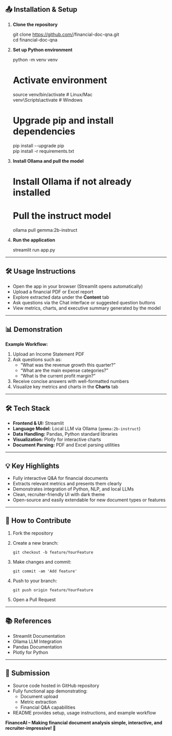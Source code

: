 ## 📤 Installation & Setup

1. **Clone the repository**

    git clone https://github.com/<Zainabnaaz12>/financial-doc-qna.git  
    cd financial-doc-qna

2. **Set up Python environment**

    python -m venv venv  
    # Activate environment
    source venv/bin/activate   # Linux/Mac  
    venv\Scripts\activate      # Windows  
    # Upgrade pip and install dependencies
    pip install --upgrade pip  
    pip install -r requirements.txt

3. **Install Ollama and pull the model**

    # Install Ollama if not already installed
    # Pull the instruct model
    ollama pull gemma:2b-instruct

4. **Run the application**

    streamlit run app.py

---

## 🛠️ Usage Instructions

- Open the app in your browser (Streamlit opens automatically)  
- Upload a financial PDF or Excel report  
- Explore extracted data under the **Content** tab  
- Ask questions via the Chat interface or suggested question buttons  
- View metrics, charts, and executive summary generated by the model  

---

## 📊 Demonstration

**Example Workflow:**

1. Upload an Income Statement PDF  
2. Ask questions such as:  
   - “What was the revenue growth this quarter?”  
   - “What are the main expense categories?”  
   - “What is the current profit margin?”  
3. Receive concise answers with well-formatted numbers  
4. Visualize key metrics and charts in the **Charts** tab  

---

## 🛠️ Tech Stack

- **Frontend & UI:** Streamlit  
- **Language Model:** Local LLM via Ollama (`gemma:2b-instruct`)  
- **Data Handling:** Pandas, Python standard libraries  
- **Visualization:** Plotly for interactive charts  
- **Document Parsing:** PDF and Excel parsing utilities  

---

## 💡 Key Highlights

- Fully interactive Q&A for financial documents  
- Extracts relevant metrics and presents them clearly  
- Demonstrates integration of Python, NLP, and local LLMs  
- Clean, recruiter-friendly UI with dark theme  
- Open-source and easily extendable for new document types or features  

---

## 📝 How to Contribute

1. Fork the repository  
2. Create a new branch:

       git checkout -b feature/YourFeature

3. Make changes and commit:

       git commit -am 'Add feature'

4. Push to your branch:

       git push origin feature/YourFeature

5. Open a Pull Request  

---

## 📚 References

- Streamlit Documentation  
- Ollama LLM Integration  
- Pandas Documentation  
- Plotly for Python  

---

## 🚀 Submission

- Source code hosted in GitHub repository  
- Fully functional app demonstrating:  
  - Document upload  
  - Metric extraction  
  - Financial Q&A capabilities  
- README provides setup, usage instructions, and example workflow  

**FinanceAI – Making financial document analysis simple, interactive, and recruiter-impressive! 🚀**
